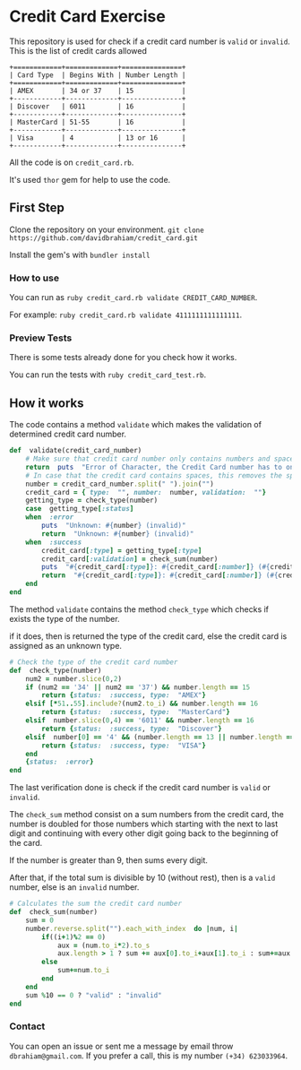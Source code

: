 
# Credit Card Exercise

This repository is used for check if a credit card number is ``valid`` or ``invalid``.
This is the list of credit cards allowed
```
+============+=============+===============+
| Card Type  | Begins With | Number Length |
+============+=============+===============+
| AMEX       | 34 or 37    | 15            |
+------------+-------------+---------------+
| Discover   | 6011        | 16            |
+------------+-------------+---------------+
| MasterCard | 51-55       | 16            |
+------------+-------------+---------------+
| Visa       | 4           | 13 or 16      |
+------------+-------------+---------------+
```

All the code is on ``credit_card.rb``.

It's used ``thor`` gem for help to use the code. 

## First Step
Clone the repository on your environment.
 ``git clone https://github.com/davidbrahiam/credit_card.git``

Install the gem's with ``bundler install`` 

### How to use
You can run as ``ruby credit_card.rb validate CREDIT_CARD_NUMBER``.

For example: ``ruby credit_card.rb validate 4111111111111111``.

### Preview Tests
There is some tests already done for you check how it works.

You can run the tests with ``ruby credit_card_test.rb``.

## How it works
The code contains a method ``validate`` which makes the validation of determined credit card number.

```ruby
def  validate(credit_card_number)
	# Make sure that credit card number only contains numbers and spaces
	return  puts  "Error of Character, the Credit Card number has to only contains NUMBERS"  if  credit_card_number.to_s.match(/\D.\s/)
	# In case that the credit card contains spaces, this removes the spaces
	number = credit_card_number.split(" ").join("")
	credit_card = { type:  "", number:  number, validation:  ""}
	getting_type = check_type(number)
	case  getting_type[:status]
	when  :error
		puts  "Unknown: #{number} (invalid)"
		return  "Unknown: #{number} (invalid)"
	when  :success
		credit_card[:type] = getting_type[:type]
		credit_card[:validation] = check_sum(number)
		puts  "#{credit_card[:type]}: #{credit_card[:number]} (#{credit_card[:validation]})"
		return  "#{credit_card[:type]}: #{credit_card[:number]} (#{credit_card[:validation]})"
	end
end
```

The method ``validate`` contains the method ``check_type`` which checks if exists the type of the number.

if it does, then is returned the type of the credit card, else the credit card is assigned as an unknown type.

```ruby
# Check the type of the credit card number
def  check_type(number)
	num2 = number.slice(0,2)
	if (num2 == '34' || num2 == '37') && number.length == 15
		return {status:  :success, type:  "AMEX"}
	elsif [*51..55].include?(num2.to_i) && number.length == 16
		return {status:  :success, type:  "MasterCard"}
	elsif  number.slice(0,4) == '6011' && number.length == 16
		return {status:  :success, type:  "Discover"}
	elsif  number[0] == '4' && (number.length == 13 || number.length == 16)
		return {status:  :success, type:  "VISA"}
	end
	{status:  :error}
end
```

The last verification done is check if the credit card number is ``valid`` or ``invalid``.

The ``check_sum`` method consist on a sum numbers from the credit card, the number is doubled for those numbers which starting with the next to last digit and continuing with every other digit going back to the beginning of the card.

If the number is greater than 9, then sums every digit.

After that, if the total sum is divisible by 10 (without rest), then is a ``valid`` number, else is an ``invalid`` number.

```ruby
# Calculates the sum the credit card number
def  check_sum(number)
	sum = 0
	number.reverse.split("").each_with_index  do |num, i|
		if((i+1)%2 == 0)
			aux = (num.to_i*2).to_s
			aux.length > 1 ? sum += aux[0].to_i+aux[1].to_i : sum+=aux.to_i
		else
			sum+=num.to_i
		end
	end
	sum %10 == 0 ? "valid" : "invalid"
end
```

### Contact
You can open an issue or sent me a message by email throw ``dbrahiam@gmail.com``.
If you prefer a call, this is my number ``(+34) 623033964``.